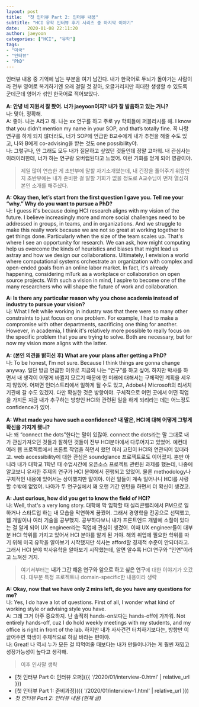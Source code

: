 ```yaml
---
layout: post
title:  "첫 인터뷰 Part 2: 인터뷰 내용"
subtitle: "HCI 유학 인터뷰 후기 시리즈 중 마지막 이야기"
date:   2020-01-08 22:11:20
author: jaeyoon
categories: ["HCI", "유학"]
tags:
- "미국"
- "인터뷰"
- "PhD"
---
```


인터뷰 내용 중 기억에 남는 부분을 여기 남긴다. 내가 한국어로 두뇌가 돌아가는 사람이라 전부 영어로 복기하기엔 오래 걸릴 것 같아, 오글거리지만 최대한 생생할 수 있도록 군데군데 영어가 섞인 한국어로 적어보았다.

**A: 안녕 네 지원서 잘 봤어. 너가 jaeyoon이지? 내가 잘 발음하고 있는 거니?**  
나: 맞아, 정확해.  
A: 좋아. 나는 A라고 해. 나는 xx 연구를 하고 주로 yy 학회들에 퍼블리시를 해.  I know that you didn’t mention my name in your SOP, and that’s totally fine. 꼭 나랑 연구를 하게 되지 않더라도, 너가 SOP에 언급한 B교수에게 내가 추천을 해줄 수도 있고, 나와 B에게 co-advising을 받는 것도 one possibility야.  
나: 그렇구나, 안 그래도 모두 내가 질문하고 싶었던 것들인데 정말 고마워. 내 관심사는 이러이러한데, 너가 하는 연구랑 오버랩된다고 느꼈어. 이런 기회를 얻게 되어 영광이야.

> 제일 많이 연습한 게 초반부에 말할 자기소개였는데, 내 긴장을 풀어주기 위함인지 초반부에는 내가 준비한 걸 말할 기회가 없을 정도로 A교수님이 먼저 열심히 본인 소개를 해주셨다.

**A: Okay then, let’s start from the first question I gave you. Tell me your “why.” Why do you want to pursue a PhD?**  
나: I guess it's because doing HCI research aligns with my vision of the future. I believe increasingly more and more social challenges need to be addressed in groups, in teams, and in organizations. And we struggle to make this really work because we are not so great at working together to get things done. Particularly when the size of the team scales up. That's where I see an opportunity for research. We can ask, how might computing help us overcome the kinds of heuristics and biases that might lead us astray and how we design our collaborations. 
Ultimately, I envision a world where computational systems orchestrate an organization with complex and open-ended goals from an online labor market. In fact, it's already happening, considering mTurk as a workplace or collaboration on open source projects. With such a vision in mind, I aspire to become one of the many researchers who will shape the future of work and collaboration.

**A: Is there any particular reason why you chose academia instead of industry to pursue your vision?**  
나: What I felt while working in industry was that there were so many other constraints to just focus on one problem. For example, I had to make a compromise with other departments, sacrificing one thing for another. However, in academia, I think it's relatively more possible to really focus on the specific problem that you are trying to solve. Both are necessary, but for now my vision more aligns with the latter.

**A: (본인 의견을 밝히신 후) What are your plans after getting a PhD?**  
나: To be honest, I’m not sure. Because I think things are gonna change anyway. 일단 방금 언급한 이유로 지금의 나는 “연구”를 하고 싶어. 하지만 박사를 하면서 내 생각이 어떻게 바뀔지 모르기 때문에 먼 미래에 대해서는 구체적인 계획을 세우지 않았어. 어쩌면 인더스트리에서 일하게 될 수도 있고, Adobe나 Microsoft의 리서치기관에 갈 수도 있겠지. 다만 확실한 것은 방향이야. 구체적으로 어떤 곳에서 어떤 직업을 가지든 지금 내가 추구하는 방향인 HCI와 관련된 일을 하게 되리라는 데는 어느정도 confidence가 있어. 

**A: What made you have such a confidence? 내 말은, HCI에 대해 어떻게 그렇게 확신을 가지게 됐니?**  
나: 왜 “connect the dots”한다는 말이 있잖아. connect the dots라는 말 그대로 내가 관심가져오던 것들과 잘하던 것들이 전부 HCI분야에서 다루어지고 있었어. 예컨대 여러 웹 프로젝트에서 프론트 작업을 하면서 했던 여러 고민이 HCI와 연관되어 있더라고. web accessibility에 대한 관심은 soundglance 프로젝트로도 이어졌지. 뿐만 아니라 내가 대학교 1학년 때 수업시간에 오픈소스 프로젝트 관련된 과제를 했는데, 나중에 알고보니 유사한 주제의 연구가 HCI 분야에서 진행되고 있었어. 물론 methodology나 구체적인 내용에 있어서는 상이했지만 말이야. 이런 일들이 계속 일어나니 HCI를 사랑할 수밖에 없었어. 나아가 두 연구실에서 꽤 오랜 기간 인턴을 하면서 더 확신이 생겼고.

**A: Just curious, how did you get to know the field of HCI?**   
나: Well, that's a very long story. 대학에 막 입학할 때 실리콘밸리에서 PM으로 일하거나 스타트업 하는 내 모습을 막연하게 꿈꿨어. 그래서 경영학을 전공으로 선택했고, 웹 개발이나 여러 기술을 공부했지. 공부하다보니 내가 프론트엔드 개발에 소질이 있다는 걸 알게 되어 UX engineer라는 직업에 관심이 생겼어. 이때 UX engineer들이 대부분 HCI 학위를 가지고 있어서 HCI 분야를 알게 된 거야. 해외 취업에 필요한 학위를 따기 위해 미국 유학을 알아보기 시작했지만 석사는 afford할 경제적 수준이 안되더라고. 그래서 HCI 분야 박사유학을 알아보기 시작했는데, 알면 알수록 HCI 연구와 “인연”이라고 느껴진 거지.

> 여기서부터는 **내가 그간 해온 연구와 앞으로 하고 싶은 연구**에 대한 이야기가 오갔다. 대부분 특정 프로젝트나 domain-specific한 내용이라 생략

**A: Okay, now that we have only 2 mins left, do you have any questions for me?**  
나: Yes, I do have a lot of questions. First of all, I wonder what kind of working style or advising style you have.  
A: 그래 그거 아주 중요하지. 난 솔직히 hands-on보다는 hands-off에 가까워. Not entirely hands-off, cuz I do hold weekly meetings with my students, and my office is right in front of the lab. 하지만 내가 사사건건 터치하기보다는, 방향만 이끌어주면 학생이 주체적으로 하길 바라는 편이야.  
나: Great! 나 역시 누가 모든 걸 떠먹여줄 때보다는 내가 만들어나가는 게 훨씬 재밌고 성장가능성이 높다고 생각해.  

> 이후 인사말 생략



- [첫 인터뷰 Part 0: 인터뷰 오퍼]({{ '/2020/01/interview-0.html' | relative_url }})
- [첫 인터뷰 Part 1: 준비과정]({{ '/2020/01/interview-1.html' | relative_url }})
- *첫 인터뷰 Part 2: 인터뷰 내용 (현재 글)*

